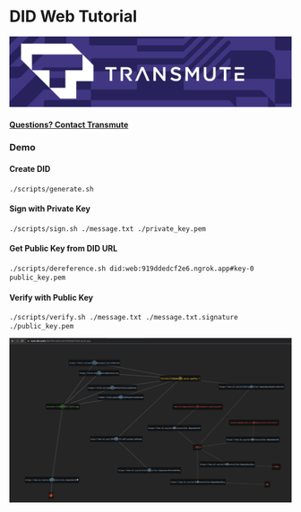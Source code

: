 # DID Web Tutorial

<img src="./docs/transmute-banner.png" />

#### [Questions? Contact Transmute](https://transmute.typeform.com/to/RshfIw?typeform-source=did-web-tutorial)

### Demo

#### Create DID

```
./scripts/generate.sh
```

#### Sign with Private Key

```
./scripts/sign.sh ./message.txt ./private_key.pem
```

#### Get Public Key from DID URL

```
./scripts/dereference.sh did:web:919ddedcf2e6.ngrok.app#key-0 public_key.pem
```

#### Verify with Public Key

```
./scripts/verify.sh ./message.txt ./message.txt.signature ./public_key.pem
```

<img src="./docs/demo.png" />
